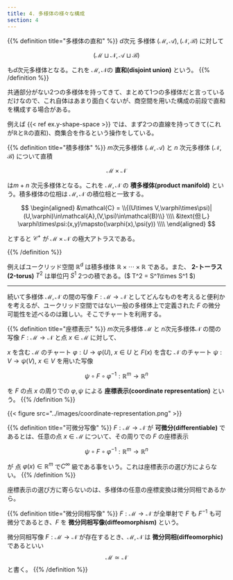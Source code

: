 ```yaml
---
title: 4. 多様体の様々な構成
section: 4
---
```


{{% definition title="多様体の直和" %}}
$d$次元 多様体 $(\mathcal{M},\mathcal{A}),(\mathcal{N},\mathcal{B})$ に対して

$$ (\mathcal{M}\sqcup\mathcal{N},\mathcal{A}\sqcup\mathcal{B}) $$

も$d$次元多様体となる。これを $\mathcal{M},\mathcal{N}$の **直和(disjoint union)** という。
{{% /definition %}}

共通部分がない2つの多様体を持ってきて、まとめて1つの多様体だと言っているだけなので、これ自体はあまり面白くないが、商空間を用いた構成の前段で直和を構成する場合がある。

例えば {{< ref ex.y-shape-space >}} では、まず2つの直線を持ってきて(これが$\mathbb{R}$と$\mathbb{R}$の直和)、商集合を作るという操作をしている。

{{% definition title="積多様体" %}}
$m$次元多様体 $(\mathcal{M},\mathcal{A})$ と $n$ 次元多様体 $(\mathcal{N},\mathcal{B})$ について直積

$$\mathcal{M}\times\mathcal{N}$$

は$m+n$ 次元多様体となる。これを $\mathcal{M},\mathcal{N}$ の **積多様体(product manifold)** という。積多様体の位相は $\mathcal{M},\mathcal{N}$ の積位相と一致する。

$$
\begin{aligned}
&\mathcal{C} = \\{(U\times V,\varphi\times\psi)|(U,\varphi)\in\mathcal{A},(V,\psi)\in\mathcal{B}\\} \\\\
&\text{但し} \varphi\times\psi:(x,y)\mapsto(\varphi(x),\psi(y)) \\\\
\end{aligned}
$$

とすると $\mathcal{C}^+$ が $\mathcal{M}\times\mathcal{N}$ の極大アトラスである。

{{% /definition %}}

例えばユークリッド空間 $\mathbb{R}^d$ は積多様体 $\mathbb{R}\times\cdots\times\mathbb{R}$ である。また、 **2-トーラス(2-torus)** $T^2$ は単位円 $S^1$ 2つの積である。($ T^2 = S^1\times S^1 $)

---

続いて多様体 $\mathcal{M},\mathcal{N}$ の間の写像 $F:\mathcal{M}\rightarrow\mathcal{N}$ としてどんなものを考えると便利かを考えるが、ユークリッド空間ではない一般の多様体上で定義された $F$ の微分可能性を述べるのは難しい。そこでチャートを利用する。

{{% definition title="座標表示" %}}
$m$次元多様体 $\mathcal{M}$ と $n$次元多様体$\mathcal{N}$ の間の写像 $F:\mathcal{M}\rightarrow\mathcal{N}$ と点 $x\in \mathcal{M}$ に対して、

$x$ を含む $\mathcal{M}$ のチャート $\varphi:U\rightarrow \varphi(U),\ x\in U$ と
$F(x)$ を含む $\mathcal{N}$ のチャート $\psi:V\rightarrow \psi(V),\ x\in V$ を用いた写像

$$ \psi\circ F\circ\varphi^{-1}:\mathbb{R}^m\rightarrow\mathbb{R}^n $$

を $F$ の点 $x$ の周りでの $\varphi,\psi$ による **座標表示(coordinate representation)** という。
{{% /definition %}}

{{< figure src="../images/coordinate-representation.png" >}}

{{% definition title="可微分写像" %}}
$F:\mathcal{M}\rightarrow\mathcal{N}$ が **可微分(differentiable)** であるとは、任意の点 $x\in\mathcal{M}$ について、その周りでの $F$ の座標表示

$$ \psi\circ F\circ\varphi^{-1}:\mathbb{R}^m\rightarrow\mathbb{R}^n $$

が 点 $\varphi(x)\in\mathbb{R}^m$ で$C^\infty$ 級である事をいう。これは座標表示の選び方によらない。
{{% /definition %}}

座標表示の選び方に寄らないのは、多様体の任意の座標変換は微分同相であるから。

{{% definition title="微分同相写像" %}}
$F:\mathcal{M}\rightarrow\mathcal{N}$ が全単射で $F$ も $F^{-1}$ も可微分であるとき、$F$ を **微分同相写像(diffeomorphism)** という。

微分同相写像 $F:\mathcal{M}\rightarrow\mathcal{N}$ が存在するとき、$\mathcal{M},\mathcal{N}$ は **微分同相(diffeomorphic)** であるといい
$$ \mathcal{M}\simeq\mathcal{N}$$
と書く。
{{% /definition %}}
